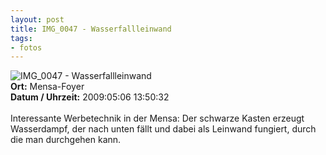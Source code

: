 ```yaml
--- 
layout: post
title: IMG_0047 - Wasserfallleinwand
tags: 
- fotos
---
```

<img src="http://blog.fabianonline.de/wp-content/main/2010_03/IMG_0047.jpg" alt="IMG_0047 - Wasserfallleinwand" class="aligncenter" /><br />
<strong>Ort:</strong> Mensa-Foyer<br />
<strong>Datum / Uhrzeit:</strong> 2009:05:06 13:50:32<br />
<br />
Interessante Werbetechnik in der Mensa: Der schwarze Kasten erzeugt Wasserdampf, der nach unten fällt und dabei als Leinwand fungiert, durch die man durchgehen kann.
